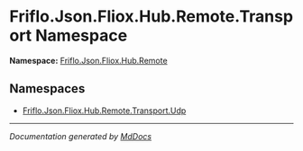 ﻿<!--  
  <auto-generated>   
    The contents of this file were generated by a tool.  
    Changes to this file may be list if the file is regenerated  
  </auto-generated>   
-->

# Friflo.Json.Fliox.Hub.Remote.Transport Namespace

**Namespace:** [Friflo.Json.Fliox.Hub.Remote](../index.md)  

## Namespaces

- [Friflo.Json.Fliox.Hub.Remote.Transport.Udp](Udp/index.md)

___

*Documentation generated by [MdDocs](https://github.com/ap0llo/mddocs)*
